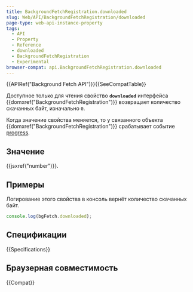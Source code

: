 ```yaml
---
title: BackgroundFetchRegistration.downloaded
slug: Web/API/BackgroundFetchRegistration/downloaded
page-type: web-api-instance-property
tags:
  - API
  - Property
  - Reference
  - downloaded
  - BackgroundFetchRegistration
  - Experimental
browser-compat: api.BackgroundFetchRegistration.downloaded
---
```


{{APIRef("Background Fetch API")}}{{SeeCompatTable}}

Доступное только для чтения свойство **`downloaded`** интерфейса {{domxref("BackgroundFetchRegistration")}} возвращает количество скачанных байт, изначально `0`.

Когда значение свойства меняется, то у связанного объекта {{domxref("BackgroundFetchRegistration")}} срабатывает событие [progress](/en-US/docs/Web/API/BackgroundFetchRegistration/progress_event).

## Значение

{{jsxref("number")}}.

## Примеры

Логирование этого свойства в консоль вернёт количество скачанных байт.

```js
console.log(bgFetch.downloaded);
```

## Спецификации

{{Specifications}}

## Браузерная совместимость

{{Compat}}
